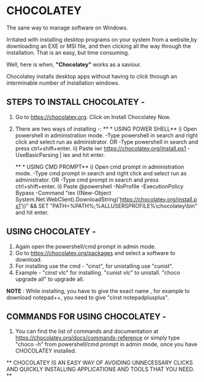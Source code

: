 #  CHOCOLATEY
The sane way to manage software on Windows.

Irritated with installing desktop programs on your system from a website,by downloading an EXE or MSI file, and then clicking all the way through the installation. That is an easy, but time consuming.

Well, here is when, **"Chocolatey"** works as a saviour.

Chocolatey installs desktop apps without having to click through an interminable number of installation windows.





 ## STEPS TO INSTALL CHOCOLATEY -

1. Go to https://chocolatey.org. Click on Install Chocolatey Now.
2. There are two ways of installing -:
  ** * USING POWER SHELL**
	i) Open powershell in administration mode.
          -Type powershell in search and right click and select run as administrator.
                            OR
               -Type powershell in search and press ctrl+shift+enter.
     ii) Paste 
          iwr https://chocolatey.org/install.ps1 -UseBasicParsing | iex 
          and hit enter.
  
  
     ** * USING CMD PROMPT**
      i) Open cmd prompt in administration mode.
          -Type cmd prompt in search and right click and select run as administrator.
                            OR
                 -Type cmd prompt in search and press ctrl+shift+enter.
      ii) Paste
          @powershell -NoProfile -ExecutionPolicy Bypass -Command "iex ((New-Object System.Net.WebClient).DownloadString('https://chocolatey.org/install.ps1'))" && SET "PATH=%PATH%;%ALLUSERSPROFILE%\chocolatey\bin"
            and hit enter.
            
            
           

## USING CHOCOLATEY -

1. Again open the powershell/cmd prompt in admin mode.
2. Go to https://chocolatey.org/packages and select a software to download.
3. For installing use the cmd - "cinst", for unistalling use "cunist".
4. Example - "cinst vlc" for installing. "cunist vlc" to unistall. "choco upgrade all" to upgrade all.


**NOTE** : While installing, you have to give the exact name , for example to download notepad++, you need to give "cinst notepadplusplus".





## COMMANDS FOR USING CHOCOLATEY -

1. You can find the list of commands and documentation at https://chocolatey.org/docs/commands-reference or simply type "choco -h" from  powershell/cmd prompt in admin mode, once you have CHOCOLATEY installed.
   
 



** CHOCOLATEY IS AN EASY WAY OF AVOIDING UNNECESSARY CLICKS AND QUICKLY INSTALLING APPLICATIONS AND TOOLS THAT YOU NEED. **      
